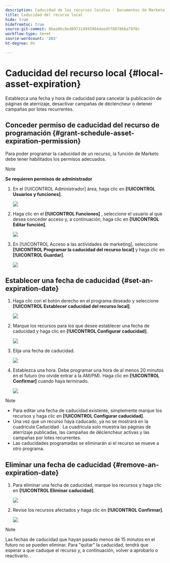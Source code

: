 ```yaml
---
description: Caducidad de los recursos locales - Documentos de Marketo - Documentación del producto
title: Caducidad del recurso local
hide: true
hidefromtoc: true
source-git-commit: 8baa8bc8ed897314945964deed5f867866a79f8c
workflow-type: tm+mt
source-wordcount: '263'
ht-degree: 0%

---
```


# Caducidad del recurso local {#local-asset-expiration}

Establezca una fecha y hora de caducidad para cancelar la publicación de páginas de aterrizaje, desactivar campañas de déclencheur o detener campañas por lotes recurrentes.

## Conceder permiso de caducidad del recurso de programación {#grant-schedule-asset-expiration-permission}

Para poder programar la caducidad de un recurso, la función de Marketo debe tener habilitados los permisos adecuados.

>[!NOTE]
>
>**Se requieren permisos de administrador**

1. En el [!UICONTROL Administrador] área, haga clic en **[!UICONTROL Usuarios y funciones]**.

   ![](assets/local-asset-expiration-1.png)

1. Haga clic en el **[!UICONTROL Funciones]** , seleccione el usuario al que desea conceder acceso y, a continuación, haga clic en **[!UICONTROL Editar función]**.

   ![](assets/local-asset-expiration-2.png)

1. En [!UICONTROL Acceso a las actividades de marketing], seleccione **[!UICONTROL Programar la caducidad del recurso local]** y haga clic en **[!UICONTROL Guardar]**.

   ![](assets/local-asset-expiration-3.png)

## Establecer una fecha de caducidad {#set-an-expiration-date}

1. Haga clic con el botón derecho en el programa deseado y seleccione **[!UICONTROL Establecer caducidad del recurso local]**.

   ![](assets/local-asset-expiration-4.png)

1. Marque los recursos para los que desee establecer una fecha de caducidad y haga clic en **[!UICONTROL Configurar caducidad]**.

   ![](assets/local-asset-expiration-5.png)

1. Elija una fecha de caducidad.

   ![](assets/local-asset-expiration-6.png)

1. Establezca una hora. Debe programar una hora de al menos 20 minutos en el futuro (no olvide entrar a la AM/PM). Haga clic en **[!UICONTROL Confirmar]** cuando haya terminado.

   ![](assets/local-asset-expiration-7.png)

>[!NOTE]
>
>* Para editar una fecha de caducidad existente, simplemente marque los recursos y haga clic en **[!UICONTROL Configurar caducidad]**.
>* Una vez que un recurso haya caducado, ya no se mostrará en la cuadrícula Caducidad . La cuadrícula solo muestra las páginas de aterrizaje publicadas, las campañas de déclencheur activas y las campañas por lotes recurrentes.
>* Las caducidades programadas se eliminarán si el recurso se mueve a otro programa.


## Eliminar una fecha de caducidad {#remove-an-expiration-date}

1. Para eliminar una fecha de caducidad, marque los recursos y haga clic en **[!UICONTROL Eliminar caducidad]**.

   ![](assets/local-asset-expiration-8.png)

1. Revise los recursos afectados y haga clic en **[!UICONTROL Confirmar]**.

   ![](assets/local-asset-expiration-9.png)

>[!NOTE]
>
>Las fechas de caducidad que hayan pasado menos de 15 minutos en el futuro no se pueden eliminar. Para &quot;quitar&quot; la caducidad, tendrá que esperar a que caduque el recurso y, a continuación, volver a aprobarlo o reactivarlo.
